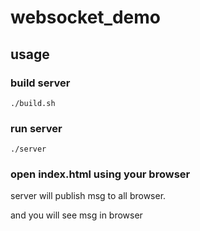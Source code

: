 # websocket_demo

## usage
### build server

```agsl
./build.sh
```

### run server

```shell
./server
```

### open index.html using your browser

server will publish msg to all browser.

and you will see msg in browser
